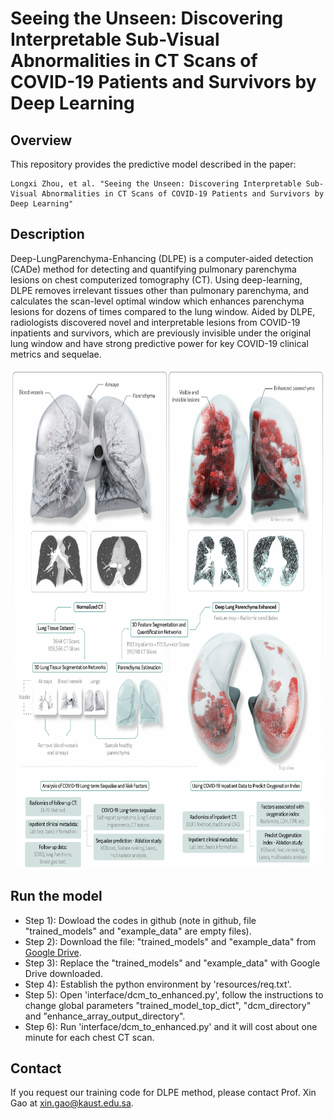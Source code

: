 # Seeing the Unseen: Discovering Interpretable Sub-Visual Abnormalities in CT Scans of COVID-19 Patients and Survivors by Deep Learning
## Overview
This repository provides the predictive model described in the paper:
```
Longxi Zhou, et al. "Seeing the Unseen: Discovering Interpretable Sub-Visual Abnormalities in CT Scans of COVID-19 Patients and Survivors by Deep Learning"
```

## Description
Deep-LungParenchyma-Enhancing (DLPE) is a computer-aided detection (CADe) method for detecting and quantifying pulmonary parenchyma lesions on chest computerized tomography (CT). Using deep-learning, DLPE removes irrelevant tissues other than pulmonary parenchyma, and calculates the scan-level optimal window which enhances parenchyma lesions for dozens of times compared to the lung window. Aided by DLPE, radiologists discovered novel and interpretable lesions from COVID-19 inpatients and survivors, which are previously invisible under the original lung window and have strong predictive power for key COVID-19 clinical metrics and sequelae.
<div align="center">
  <img src="./resources/Fig_one.png" width="800" height="800">
</div>

## Run the model
- Step 1): Dowload the codes in github (note in github, file "trained_models" and "example_data" are empty files).
- Step 2): Download the file: "trained_models" and "example_data" from [Google Drive](https://drive.google.com/drive/folders/16ZvZfhqMmuF7wqNPKUOntw2P-Mfx5C4l?usp=sharing).
- Step 3): Replace the "trained_models" and "example_data" with Google Drive downloaded.
- Step 4): Establish the python environment by 'resources/req.txt'.
- Step 5): Open 'interface/dcm_to_enhanced.py', follow the instructions to change global parameters "trained_model_top_dict", "dcm_directory" and "enhance_array_output_directory".
- Step 6): Run 'interface/dcm_to_enhanced.py' and it will cost about one minute for each chest CT scan. 

## Contact
If you request our training code for DLPE method, please contact Prof. Xin Gao at xin.gao@kaust.edu.sa.

